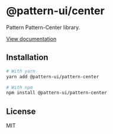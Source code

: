 # @pattern-ui/center

Pattern Pattern-Center library.

[View documentation](https://pattern.icu/)

## Installation

```sh
# With yarn
yarn add @pattern-ui/pattern-center

# With npm
npm install @pattern-ui/pattern-center
```

## License

MIT
